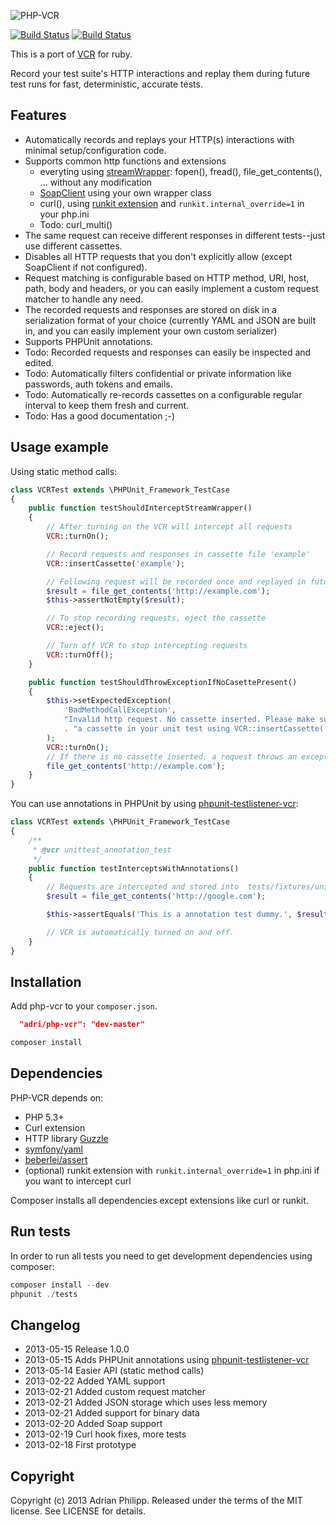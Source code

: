 ![PHP-VCR](https://dl.dropbox.com/u/13186339/blog/php-vcr.png)

[![Build Status](https://travis-ci.org/adri/php-vcr.png?branch=master)](https://travis-ci.org/adri/php-vcr)
[![Build Status](http://www.versioneye.com/package/php--adri--php-vcr/version/dev-master/badge.png
)](http://www.versioneye.com/package/php--adri--php-vcr/version/dev-master)

This is a port of [VCR](http://github.com/vcr/vcr) for ruby.

Record your test suite's HTTP interactions and replay them during future test runs for fast, deterministic, accurate tests.

## Features

* Automatically records and replays your HTTP(s) interactions with minimal setup/configuration code.
* Supports common http functions and extensions
  * everyting using [streamWrapper](http://php.net/manual/en/class.streamwrapper.php): fopen(), fread(), file_get_contents(), ... without any modification
  * [SoapClient](http://www.php.net/manual/en/soapclient.soapclient.php) using your own wrapper class
  * curl(),  using [runkit extension](http://www.php.net/manual/en/book.runkit.php) and `runkit.internal_override=1` in your php.ini
  * Todo: curl_multi()
* The same request can receive different responses in different tests--just use different cassettes.
* Disables all HTTP requests that you don't explicitly allow (except SoapClient if not configured).
* Request matching is configurable based on HTTP method, URI, host, path, body and headers, or you can easily
  implement a custom request matcher to handle any need.
* The recorded requests and responses are stored on disk in a serialization format of your choice
  (currently YAML and JSON are built in, and you can easily implement your own custom serializer)
* Supports PHPUnit annotations.
* Todo: Recorded requests and responses can easily be inspected and edited.
* Todo: Automatically filters confidential or private information like passwords, auth tokens and emails.
* Todo: Automatically re-records cassettes on a configurable regular interval to keep them fresh and current.
* Todo: Has a good documentation ;-)

## Usage example

Using static method calls:

``` php
class VCRTest extends \PHPUnit_Framework_TestCase
{
    public function testShouldInterceptStreamWrapper()
    {
        // After turning on the VCR will intercept all requests
        VCR::turnOn();

        // Record requests and responses in cassette file 'example'
        VCR::insertCassette('example');

        // Following request will be recorded once and replayed in future test runs
        $result = file_get_contents('http://example.com');
        $this->assertNotEmpty($result);

        // To stop recording requests, eject the cassette
        VCR::eject();

        // Turn off VCR to stop intercepting requests
        VCR::turnOff();
    }

    public function testShouldThrowExceptionIfNoCasettePresent()
    {
        $this->setExpectedException(
            'BadMethodCallException',
            "Invalid http request. No cassette inserted. Please make sure to insert "
            . "a cassette in your unit test using VCR::insertCassette('name');"
        );
        VCR::turnOn();
        // If there is no cassette inserted, a request throws an exception
        file_get_contents('http://example.com');
    }
}
```

You can use annotations in PHPUnit by using [phpunit-testlistener-vcr](https://github.com/adri/phpunit-testlistener-vcr):
``` php
class VCRTest extends \PHPUnit_Framework_TestCase
{
    /**
     * @vcr unittest_annotation_test
     */
    public function testInterceptsWithAnnotations()
    {
        // Requests are intercepted and stored into  tests/fixtures/unittest_annotation_test.
        $result = file_get_contents('http://google.com');

        $this->assertEquals('This is a annotation test dummy.', $result, 'Call was not intercepted (using annotations).');

        // VCR is automatically turned on and off.
    }
}
```

## Installation

Add php-vcr to your `composer.json`.

``` json
  "adri/php-vcr": "dev-master"
```
``` bash
composer install
```

## Dependencies

PHP-VCR depends on:

  * PHP 5.3+
  * Curl extension
  * HTTP library [Guzzle](http://guzzlephp.org)
  * [symfony/yaml](https://github.com/symfony/yaml)
  * [beberlei/assert](https://github.com/beberlei/assert)
  * (optional) runkit extension with `runkit.internal_override=1` in php.ini if you want to intercept curl

Composer installs all dependencies except extensions like curl or runkit.

## Run tests

In order to run all tests you need to get development dependencies using composer:

``` php
composer install --dev
phpunit ./tests
```

## Changelog

 * 2013-05-15 Release 1.0.0
 * 2013-05-15 Adds PHPUnit annotations using [phpunit-testlistener-vcr](https://github.com/adri/phpunit-testlistener-vcr)
 * 2013-05-14 Easier API (static method calls)
 * 2013-02-22 Added YAML support
 * 2013-02-21 Added custom request matcher
 * 2013-02-21 Added JSON storage which uses less memory
 * 2013-02-21 Added support for binary data
 * 2013-02-20 Added Soap support
 * 2013-02-19 Curl hook fixes, more tests
 * 2013-02-18 First prototype

## Copyright
Copyright (c) 2013 Adrian Philipp. Released under the terms of the MIT license. See LICENSE for details.

<!--
name of the projects and all sub-modules and libraries (sometimes they are named different and very confusing to new users)
descriptions of all the project, and all sub-modules and libraries
5-line code snippet on how its used (if it's a library)
copyright and licensing information (or "Read LICENSE")
instruction to grab the documentation
instructions to install, configure, and to run the programs
instruction to grab the latest code and detailed instructions to build it (or quick overview and "Read INSTALL")
list of authors or "Read AUTHORS"
instructions to submit bugs, feature requests, submit patches, join mailing list, get announcements, or join the user or dev community in other forms
other contact info (email address, website, company name, address, etc)
a brief history if it's a replacement or a fork of something else
legal notices (crypto stuff)
-->
